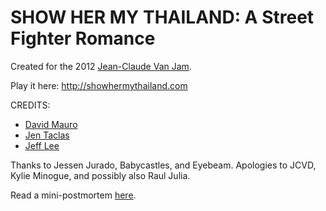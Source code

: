 SHOW HER MY THAILAND: A Street Fighter Romance
==============================================

Created for the 2012 [Jean-Claude Van Jam](http://jeanclaudevanjam.com/).

Play it here: http://showhermythailand.com

CREDITS:
  - [David Mauro](http://dmauro.com)
  - [Jen Taclas](http://www.linkedin.com/in/jentaclas)
  - [Jeff Lee](http://jeff.blamblamblam.net)

Thanks to Jessen Jurado, Babycastles, and Eyebeam. Apologies to JCVD, Kylie Minogue, and possibly also Raul Julia.

Read a mini-postmortem [here](http://hoyvinglavin.com/2012/08/22/jcvj-mini-postmortem/).